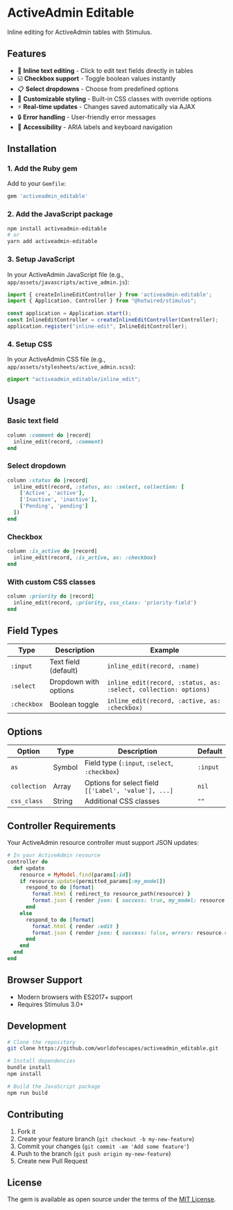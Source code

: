 # ActiveAdmin Editable

Inline editing for ActiveAdmin tables with Stimulus.

## Features

- 📝 **Inline text editing** - Click to edit text fields directly in tables
- ☑️ **Checkbox support** - Toggle boolean values instantly  
- 📋 **Select dropdowns** - Choose from predefined options
- 🎨 **Customizable styling** - Built-in CSS classes with override options
- ⚡ **Real-time updates** - Changes saved automatically via AJAX
- 🔒 **Error handling** - User-friendly error messages
- 🎯 **Accessibility** - ARIA labels and keyboard navigation

## Installation

### 1. Add the Ruby gem

Add to your `Gemfile`:

```ruby
gem 'activeadmin_editable'
```

### 2. Add the JavaScript package

```bash
npm install activeadmin-editable
# or
yarn add activeadmin-editable
```

### 3. Setup JavaScript

In your ActiveAdmin JavaScript file (e.g., `app/assets/javascripts/active_admin.js`):

```javascript
import { createInlineEditController } from 'activeadmin-editable';
import { Application, Controller } from "@hotwired/stimulus";

const application = Application.start();
const InlineEditController = createInlineEditController(Controller);
application.register("inline-edit", InlineEditController);
```

### 4. Setup CSS

In your ActiveAdmin CSS file (e.g., `app/assets/stylesheets/active_admin.scss`):

```scss
@import "activeadmin_editable/inline_edit";
```

## Usage

### Basic text field

```ruby
column :comment do |record|
  inline_edit(record, :comment)
end
```

### Select dropdown

```ruby
column :status do |record|
  inline_edit(record, :status, as: :select, collection: [
    ['Active', 'active'],
    ['Inactive', 'inactive'],
    ['Pending', 'pending']
  ])
end
```

### Checkbox

```ruby
column :is_active do |record|
  inline_edit(record, :is_active, as: :checkbox)
end
```

### With custom CSS classes

```ruby
column :priority do |record|
  inline_edit(record, :priority, css_class: 'priority-field')
end
```

## Field Types

| Type | Description | Example |
|------|-------------|---------|
| `:input` | Text field (default) | `inline_edit(record, :name)` |
| `:select` | Dropdown with options | `inline_edit(record, :status, as: :select, collection: options)` |
| `:checkbox` | Boolean toggle | `inline_edit(record, :active, as: :checkbox)` |

## Options

| Option | Type | Description | Default |
|--------|------|-------------|---------|
| `as` | Symbol | Field type (`:input`, `:select`, `:checkbox`) | `:input` |
| `collection` | Array | Options for select field `[['Label', 'value'], ...]` | `nil` |
| `css_class` | String | Additional CSS classes | `""` |

## Controller Requirements

Your ActiveAdmin resource controller must support JSON updates:

```ruby
# In your ActiveAdmin resource
controller do
  def update
    resource = MyModel.find(params[:id])
    if resource.update(permitted_params[:my_model])
      respond_to do |format|
        format.html { redirect_to resource_path(resource) }
        format.json { render json: { success: true, my_model: resource.as_json } }
      end
    else
      respond_to do |format|
        format.html { render :edit }
        format.json { render json: { success: false, errors: resource.errors }, status: :unprocessable_entity }
      end
    end
  end
end
```

## Browser Support

- Modern browsers with ES2017+ support
- Requires Stimulus 3.0+

## Development

```bash
# Clone the repository
git clone https://github.com/worldofescapes/activeadmin_editable.git

# Install dependencies
bundle install
npm install

# Build the JavaScript package
npm run build
```

## Contributing

1. Fork it
2. Create your feature branch (`git checkout -b my-new-feature`)
3. Commit your changes (`git commit -am 'Add some feature'`)
4. Push to the branch (`git push origin my-new-feature`)
5. Create new Pull Request

## License

The gem is available as open source under the terms of the [MIT License](LICENSE).
